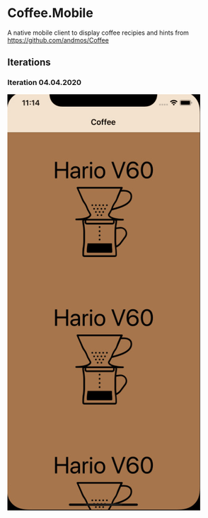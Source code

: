 # Coffee.Mobile
A native mobile client to display coffee recipies and hints from https://github.com/andmos/Coffee

## Iterations

### Iteration 04.04.2020

![demonstration1](assets/demonstration1.gif)
